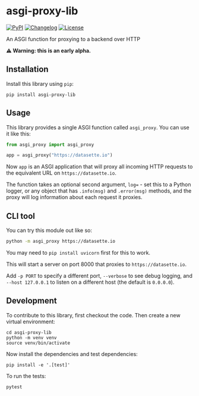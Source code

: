 # asgi-proxy-lib

[![PyPI](https://img.shields.io/pypi/v/asgi-proxy-lib.svg)](https://pypi.org/project/asgi-proxy-lib/)
[![Changelog](https://img.shields.io/github/v/release/simonw/asgi-proxy-lib?include_prereleases&label=changelog)](https://github.com/simonw/asgi-proxy-lib/releases)
[![License](https://img.shields.io/badge/license-Apache%202.0-blue.svg)](https://github.com/simonw/asgi-proxy-lib/blob/main/LICENSE)

An ASGI function for proxying to a backend over HTTP

**⚠️ Warning: this is an early alpha.**

## Installation

Install this library using `pip`:

    pip install asgi-proxy-lib

## Usage

This library provides a single ASGI function called `asgi_proxy`. You can use it like this:

```python
from asgi_proxy import asgi_proxy

app = asgi_proxy("https://datasette.io")
```
Now `app` is an ASGI application that will proxy all incoming HTTP requests to the equivalent URL on `https://datasette.io`.

The function takes an optional second argument, `log=` - set this to a Python logger, or any object that has `.info(msg)` and `.error(msg)` methods, and the proxy will log information about each request it proxies.

## CLI tool

You can try this module out like so:

```bash
python -m asgi_proxy https://datasette.io
```
You may need to `pip install uvicorn` first for this to work.

This will start a server on port 8000 that proxies to `https://datasette.io`.

Add `-p PORT` to specify a different port, `--verbose` to see debug logging, and `--host 127.0.0.1` to listen on a different host (the default is `0.0.0.0`).

## Development

To contribute to this library, first checkout the code. Then create a new virtual environment:

    cd asgi-proxy-lib
    python -m venv venv
    source venv/bin/activate

Now install the dependencies and test dependencies:

    pip install -e '.[test]'

To run the tests:

    pytest
